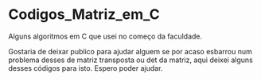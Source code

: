 # Codigos_Matriz_em_C
 Alguns algoritmos em C que usei no começo da faculdade.

 Gostaria de deixar publico para ajudar alguem se por acaso esbarrou num problema desses de matriz transposta ou det da matriz, aqui deixei alguns desses códigos para isto. Espero poder ajudar.
